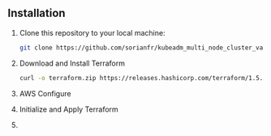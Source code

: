 
## Installation

1. Clone this repository to your local machine:

   ```bash
   git clone https://github.com/sorianfr/kubeadm_multi_node_cluster_vagrant.git

2. Download and Install Terraform
   ```bash
   curl -o terraform.zip https://releases.hashicorp.com/terraform/1.5.6/terraform_1.5.6_linux_amd64.zip && unzip terraform.zip && sudo mv terraform /usr/local/bin/

3. AWS Configure
   
4. Initialize and Apply Terraform

5. 
